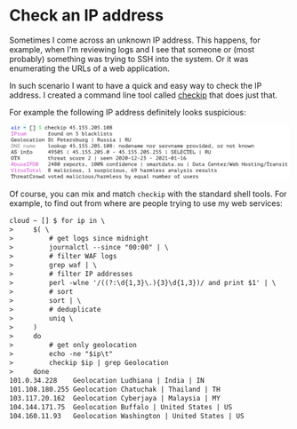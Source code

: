 # Check an IP address

Sometimes I come across an unknown IP address. This happens, for example, when I'm reviewing logs and I see that someone or (most probably) something was trying to SSH into the system. Or it was enumerating the URLs of a web application.

In such scenario I want to have a quick and easy way to check the IP address. I created a command line tool called [checkip](https://github.com/jreisinger/checkip) that does just that.

For example the following IP address definitely looks suspicious:

<img src="/static/checkip.png" style="max-width:100%;width:640px">

Of course, you can mix and match `checkip` with the standard shell tools. For example, to find out from where are people trying to use my web services:

```
cloud ~ [] $ for ip in \
>     $( \
>         # get logs since midnight
>         journalctl --since "00:00" | \
>         # filter WAF logs
>         grep waf | \
>         # filter IP addresses
>         perl -wlne '/((?:\d{1,3}\.){3}\d{1,3})/ and print $1' | \
>         # sort
>         sort | \
>         # deduplicate
>         uniq \
>     )
>     do
>         # get only geolocation
>         echo -ne "$ip\t"
>         checkip $ip | grep Geolocation
>     done
101.0.34.228	Geolocation Ludhiana | India | IN
101.108.180.255	Geolocation Chatuchak | Thailand | TH
103.117.20.162	Geolocation Cyberjaya | Malaysia | MY
104.144.171.75	Geolocation Buffalo | United States | US
104.160.11.93	Geolocation Washington | United States | US
```
